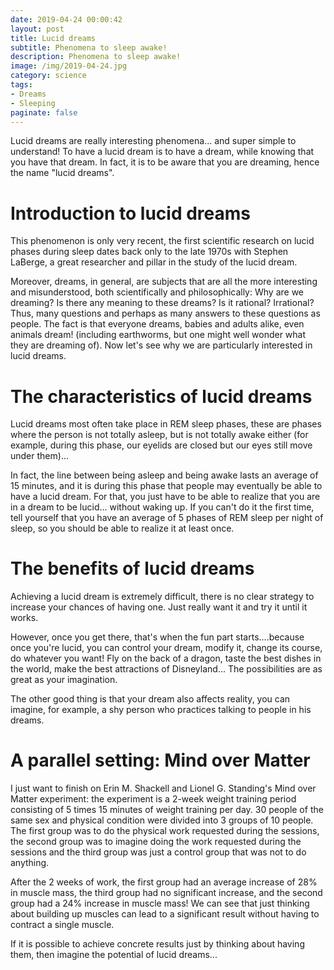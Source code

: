 ```yaml
---
date: 2019-04-24 00:00:42
layout: post
title: Lucid dreams
subtitle: Phenomena to sleep awake!
description: Phenomena to sleep awake!
image: /img/2019-04-24.jpg
category: science
tags: 
- Dreams
- Sleeping
paginate: false
---
```


Lucid dreams are really interesting phenomena... and super simple to understand! To have a lucid dream is to have a dream, while knowing that you have that dream. In fact, it is to be aware that you are dreaming, hence the name "lucid dreams".

# Introduction to lucid dreams

This phenomenon is only very recent, the first scientific research on lucid phases during sleep dates back only to the late 1970s with Stephen LaBerge, a great researcher and pillar in the study of the lucid dream. 

Moreover, dreams, in general, are subjects that are all the more interesting and misunderstood, both scientifically and philosophically: 
Why are we dreaming? Is there any meaning to these dreams? Is it rational? Irrational? Thus, many questions and perhaps as many answers to these questions as people. The fact is that everyone dreams, babies and adults alike, even animals dream! (including earthworms, but one might well wonder what they are dreaming of). Now let's see why we are particularly interested in lucid dreams.

# The characteristics of lucid dreams

Lucid dreams most often take place in REM sleep phases, these are phases where the person is not totally asleep, but is not totally awake either (for example, during this phase, our eyelids are closed but our eyes still move under them)... 

In fact, the line between being asleep and being awake lasts an average of 15 minutes, and it is during this phase that people may eventually be able to have a lucid dream. For that, you just have to be able to realize that you are in a dream to be lucid... without waking up. If you can't do it the first time, tell yourself that you have an average of 5 phases of REM sleep per night of sleep, so you should be able to realize it at least once.

# The benefits of lucid dreams

Achieving a lucid dream is extremely difficult, there is no clear strategy to increase your chances of having one. Just really want it and try it until it works.

However, once you get there, that's when the fun part starts....because once you're lucid, you can control your dream, modify it, change its course, do whatever you want! Fly on the back of a dragon, taste the best dishes in the world, make the best attractions of Disneyland... The possibilities are as great as your imagination.

The other good thing is that your dream also affects reality, you can imagine, for example, a shy person who practices talking to people in his dreams.

# A parallel setting: Mind over Matter

I just want to finish on Erin M. Shackell and Lionel G. Standing's Mind over Matter experiment: the experiment is a 2-week weight training period consisting of 5 times 15 minutes of weight training per day. 30 people of the same sex and physical condition were divided into 3 groups of 10 people. The first group was to do the physical work requested during the sessions, the second group was to imagine doing the work requested during the sessions and the third group was just a control group that was not to do anything.

After the 2 weeks of work, the first group had an average increase of 28% in muscle mass, the third group had no significant increase, and the second group had a 24% increase in muscle mass! We can see that just thinking about building up muscles can lead to a significant result without having to contract a single muscle.

If it is possible to achieve concrete results just by thinking about having them, then imagine the potential of lucid dreams... 

